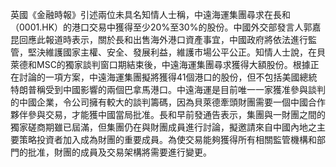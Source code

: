 英國《金融時報》引述兩位未具名知情人士稱，中遠海運集團尋求在長和（0001.HK）的港口交易中獲得至少20%至30%的股份。中國外交部發言人郭嘉昆回應此報道時表示，關於長和出售海外港口資產事宜，中國政府將依法進行監管，堅決維護國家主權、安全、發展利益，維護市場公平公正。知情人士說，在貝萊德和MSC的獨家談判窗口期結束後，中遠海運集團尋求獲得大額股份。根據正在討論的一項方案，中遠海運集團擬將獲得41個港口的股份，但不包括美國總統特朗普稱受到中國影響的兩個巴拿馬港口。中遠海運是目前唯一一家獲准參與談判的中國企業，令公司擁有較大的談判籌碼，因為貝萊德牽頭財團需要一個中國合作夥伴參與交易，才能獲中國當局批准。長和早前發通告表示，集團與一財團之間的獨家磋商期雖已屆滿，但集團仍在與財團成員進行討論，擬邀請來自中國內地之主要策略投資者加入成為財團的重要成員。為使交易能夠獲得所有相關監管機構和部門的批准，財團的成員及交易架構將需要進行變更。